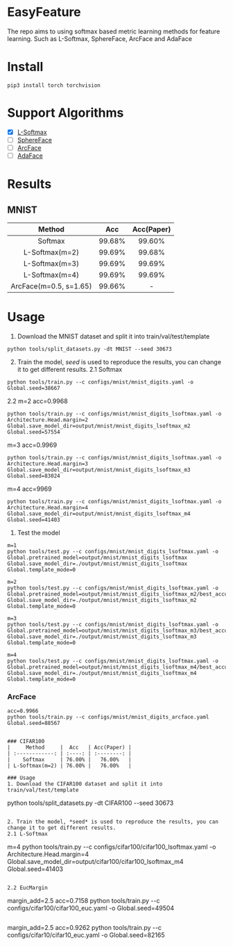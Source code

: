 # EasyFeature
The repo aims to using softmax based metric learning methods for feature learning. Such as L-Softmax, SphereFace, ArcFace and AdaFace


# Install
```
pip3 install torch torchvision

```

# Support Algorithms
- [x] [L-Softmax](https://arxiv.org/abs/1612.02295)
- [ ] [SphereFace](https://arxiv.org/abs/1704.08063)
- [ ] [ArcFace](https://arxiv.org/abs/1801.07698)
- [ ] [AdaFace](https://arxiv.org/abs/2204.00964)

# Results
## MNIST
|         Method         |  Acc   | Acc(Paper) |
| :--------------------: | :----: | :--------: |
|        Softmax         | 99.68% |   99.60%   |
|     L-Softmax(m=2)     | 99.69% |   99.68%   |
|     L-Softmax(m=3)     | 99.69% |   99.69%   |
|     L-Softmax(m=4)     | 99.69% |   99.69%   |
| ArcFace(m=0.5, s=1.65) | 99.66% |     -      |


# Usage
1. Download the MNIST dataset and split it into train/val/test/template
```
python tools/split_datasets.py -dt MNIST --seed 30673
```

2. Train the model, *seed* is used to reproduce the results, you can change it to get different results.
2.1 Softmax
```
python tools/train.py --c configs/mnist/mnist_digits.yaml -o Global.seed=38667
```

2.2 m=2 acc=0.9968
```
python tools/train.py --c configs/mnist/mnist_digits_lsoftmax.yaml -o Architecture.Head.margin=2 Global.save_model_dir=output/mnist/mnist_digits_lsoftmax_m2 Global.seed=57554
```

m=3  acc=0.9969
```
python tools/train.py --c configs/mnist/mnist_digits_lsoftmax.yaml -o Architecture.Head.margin=3 Global.save_model_dir=output/mnist/mnist_digits_lsoftmax_m3 Global.seed=83024
```

m=4  acc=9969
```
python tools/train.py --c configs/mnist/mnist_digits_lsoftmax.yaml -o Architecture.Head.margin=4 Global.save_model_dir=output/mnist/mnist_digits_lsoftmax_m4 Global.seed=41403
```

1. Test the model
```
m=1
python tools/test.py --c configs/mnist/mnist_digits_lsoftmax.yaml -o Global.pretrained_model=output/mnist/mnist_digits_lsoftmax Global.save_model_dir=./output/mnist/mnist_digits_lsoftmax Global.template_mode=0 

m=2
python tools/test.py --c configs/mnist/mnist_digits_lsoftmax.yaml -o Global.pretrained_model=output/mnist/mnist_digits_lsoftmax_m2/best_accuracy.pth Global.save_model_dir=./output/mnist/mnist_digits_lsoftmax_m2 Global.template_mode=0 

m=3
python tools/test.py --c configs/mnist/mnist_digits_lsoftmax.yaml -o Global.pretrained_model=output/mnist/mnist_digits_lsoftmax_m3/best_accuracy.pth Global.save_model_dir=./output/mnist/mnist_digits_lsoftmax_m3 Global.template_mode=0 

m=4
python tools/test.py --c configs/mnist/mnist_digits_lsoftmax.yaml -o Global.pretrained_model=output/mnist/mnist_digits_lsoftmax_m4/best_accuracy.pth Global.save_model_dir=./output/mnist/mnist_digits_lsoftmax_m4 Global.template_mode=0 
```

### ArcFace
```
acc=0.9966
python tools/train.py --c configs/mnist/mnist_digits_arcface.yaml Global.seed=88567


### CIFAR100
|     Method     |  Acc   | Acc(Paper) |
| :------------: | :----: | :--------: |
|    Softmax     | 76.00% |   76.00%   |
| L-Softmax(m=2) | 76.00% |   76.00%   |

### Usage
1. Download the CIFAR100 dataset and split it into train/val/test/template
```
python tools/split_datasets.py -dt CIFAR100 --seed 30673
```

2. Train the model, *seed* is used to reproduce the results, you can change it to get different results.
2.1 L-Softmax
```
m=4
python tools/train.py --c configs/cifar100/cifar100_lsoftmax.yaml -o Architecture.Head.margin=4 Global.save_model_dir=output/cifar100/cifar100_lsoftmax_m4 Global.seed=41403
```

2.2 EucMargin
```
margin_add=2.5 acc=0.7158
python tools/train.py --c configs/cifar100/cifar100_euc.yaml -o Global.seed=49504
```

```
margin_add=2.5 acc=0.9262
python tools/train.py --c configs/cifar10/cifar10_euc.yaml -o Global.seed=82165
```